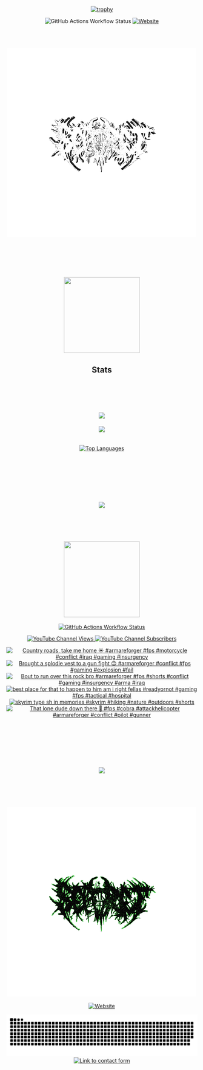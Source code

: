 [COMMENT]: <TITLE*****************************************>

<div align="center">
  <a href="https://seperet.com">
    
  [![trophy](https://github-profile-trophy.vercel.app/?username=denv3rr&column=-1&no-frame=true&no-bg=true&theme=darkhub&title=-Stars,-PullRequest,-Issues,-Reviews)](https://github.com/ryo-ma/github-profile-trophy)
    
  ![GitHub Actions Workflow Status](https://img.shields.io/github/actions/workflow/status/denv3rr/denv3rr/.github%2Fworkflows%2Fyoutube-cards.yml?logoColor=CD201F&label=connections&link=https%3A%2F%2Fyoutube.com%2F%40seperet)
  </a>
  <a href="https://seperet.com">
  ![Website](https://img.shields.io/website?url=https%3A%2F%2Fseperet.com&label=seperet.com)    
  </a>  
</div>

<br></br>

[COMMENT]: <LOGO*****************************************>
<div align="center">
  <a href="https://seperet.com">
    <img src=https://github.com/denv3rr/denv3rr/blob/main/Seperet_Slam_White.gif/>
  </a>
</div>
<br></br>
<br></br>
<br></br>

[COMMENT]: <STATS*****************************************>
<div align="center">

  <img src="https://github.com/Anmol-Baranwal/Cool-GIFs-For-GitHub/assets/74038190/0b335028-1d3d-4ee5-b5b3-a373d499be7e" width="200" height="200">

  ## Stats
</div>

<br></br>
<br></br>

<div align="center">  
<div align="center">
  <a>
    <img src="https://github-profile-summary-cards.vercel.app/api/cards/profile-details?username=denv3rr&theme=transparent"/>
    <br></br>
    <img src="https://github-readme-streak-stats.herokuapp.com?user=denv3rr&theme=transparent&hide_border=true&properties=background&border=white"/>
    <br></br>
  </a>
</div>
  
[![Top Languages](https://github-readme-stats.vercel.app/api/top-langs/?username=denv3rr&hide_border=true&theme=transparent&layout=donut&langs_count=12)](https://github.com/denv3rr/github-readme-stats)
<br></br>
<br></br>
<br></br>
<br></br>

<img src="https://user-images.githubusercontent.com/74038190/212284100-561aa473-3905-4a80-b561-0d28506553ee.gif">
<br></br>
<br></br>
<br></br>

[COMMENT]: <YOUTUBE*****************************************>
<div align="center">
<a href="https://youtube.com/@seperet">
  <img src="https://media4.giphy.com/media/v1.Y2lkPTc5MGI3NjExYzdqdmlpbzIzdDM1Zm8wNnR5MW8wODVwY29tMnBjd2ltb292eXRkMiZlcD12MV9pbnRlcm5hbF9naWZfYnlfaWQmY3Q9cw/dyLmcrc0wk4dUCxp0K/giphy.webp" width="200" height="200">

  <div align="center">
    
   [COMMENT]: <CHECK-WORKFLOWS*****************************************>
   
  ![GitHub Actions Workflow Status](https://img.shields.io/github/actions/workflow/status/denv3rr/denv3rr/.github%2Fworkflows%2Fyoutube-cards.yml?logoColor=CD201F&label=connections&link=https%3A%2F%2Fyoutube.com%2F%40seperet)
  
    
  </div>
  
  ![YouTube Channel Views](https://img.shields.io/youtube/channel/views/UCATB-IqmpAn-2XHu6lxTVwg)
  <a href="https://youtube.com/@seperet">
  ![YouTube Channel Subscribers](https://img.shields.io/youtube/channel/subscribers/UCATB-IqmpAn-2XHu6lxTVwg?link=https%3A%2F%2Fyoutube.com%2F%40seperet)
  </a>
</a>
  
<!-- BEGIN YOUTUBE-CARDS -->
[![Country roads, take me home ☀️ #armareforger #fps #motorcycle #conflict #iraq #gaming #insurgency](https://ytcards.demolab.com/?id=pBrju_p2doE&title=Country+roads%2C+take+me+home+%E2%98%80%EF%B8%8F+%23armareforger+%23fps+%23motorcycle+%23conflict+%23iraq+%23gaming+%23insurgency&lang=en&timestamp=1755160342&background_color=%230d1117&title_color=%23ffffff&stats_color=%23dedede&max_title_lines=1&width=250&border_radius=5 "Country roads, take me home ☀️ #armareforger #fps #motorcycle #conflict #iraq #gaming #insurgency")](https://www.youtube.com/shorts/pBrju_p2doE)
[![Brought a splodie vest to a gun fight 😔 #armareforger #conflict #fps #gaming #explosion #fail](https://ytcards.demolab.com/?id=Jmp7DDBpKjY&title=Brought+a+splodie+vest+to+a+gun+fight+%F0%9F%98%94+%23armareforger+%23conflict+%23fps+%23gaming+%23explosion+%23fail&lang=en&timestamp=1755133533&background_color=%230d1117&title_color=%23ffffff&stats_color=%23dedede&max_title_lines=1&width=250&border_radius=5 "Brought a splodie vest to a gun fight 😔 #armareforger #conflict #fps #gaming #explosion #fail")](https://www.youtube.com/shorts/Jmp7DDBpKjY)
[![Bout to run over this rock bro #armareforger #fps #shorts #conflict #gaming #insurgency #arma #iraq](https://ytcards.demolab.com/?id=uzS1sdQaeaY&title=Bout+to+run+over+this+rock+bro+%23armareforger+%23fps+%23shorts+%23conflict+%23gaming+%23insurgency+%23arma+%23iraq&lang=en&timestamp=1755130077&background_color=%230d1117&title_color=%23ffffff&stats_color=%23dedede&max_title_lines=1&width=250&border_radius=5 "Bout to run over this rock bro #armareforger #fps #shorts #conflict #gaming #insurgency #arma #iraq")](https://www.youtube.com/shorts/uzS1sdQaeaY)
[![best place for that to happen to him am i right fellas #readyornot #gaming #fps #tactical #hospital](https://ytcards.demolab.com/?id=Ovq2sm03eBI&title=best+place+for+that+to+happen+to+him+am+i+right+fellas+%23readyornot+%23gaming+%23fps+%23tactical+%23hospital&lang=en&timestamp=1755044054&background_color=%230d1117&title_color=%23ffffff&stats_color=%23dedede&max_title_lines=1&width=250&border_radius=5 "best place for that to happen to him am i right fellas #readyornot #gaming #fps #tactical #hospital")](https://www.youtube.com/shorts/Ovq2sm03eBI)
[![skyrim type sh in memories #skyrim #hiking #nature #outdoors #shorts](https://ytcards.demolab.com/?id=YG6JP4ErXig&title=skyrim+type+sh+in+memories+%23skyrim+%23hiking+%23nature+%23outdoors+%23shorts&lang=en&timestamp=1755043807&background_color=%230d1117&title_color=%23ffffff&stats_color=%23dedede&max_title_lines=1&width=250&border_radius=5 "skyrim type sh in memories #skyrim #hiking #nature #outdoors #shorts")](https://www.youtube.com/shorts/YG6JP4ErXig)
[![That lone dude down there 🤣 #fps #cobra #attackhelicopter #armareforger #conflict #pilot #gunner](https://ytcards.demolab.com/?id=ZwkV43Nga9U&title=That+lone+dude+down+there+%F0%9F%A4%A3+%23fps+%23cobra+%23attackhelicopter+%23armareforger+%23conflict+%23pilot+%23gunner&lang=en&timestamp=1754981061&background_color=%230d1117&title_color=%23ffffff&stats_color=%23dedede&max_title_lines=1&width=250&border_radius=5 "That lone dude down there 🤣 #fps #cobra #attackhelicopter #armareforger #conflict #pilot #gunner")](https://www.youtube.com/shorts/ZwkV43Nga9U)
<!-- END YOUTUBE-CARDS -->
<br></br>
<br></br>
<br></br>

<img src="https://user-images.githubusercontent.com/74038190/212284100-561aa473-3905-4a80-b561-0d28506553ee.gif">
<br></br>
<br></br>
<br></br>

[COMMENT]: <LOGO*****************************************>
<div align="center">
  <a href="https://seperet.com">
    <img src=https://github.com/denv3rr/denv3rr/blob/main/Seperet_NightVision_Slam.gif/>
  </a>
</div>

<a href="https://seperet.com">
  
  ![Website](https://img.shields.io/website?url=https%3A%2F%2Fseperet.com&label=seperet.com)

<a/>
  
</div>

[COMMENT]: <SNAKE*****************************************>
  <div align="center">
    <picture>
      <source media="(prefers-color-scheme: dark)" srcset="https://raw.githubusercontent.com/platane/platane/output/github-contribution-grid-snake-dark.svg">
      <source media="(prefers-color-scheme: light)" srcset="https://raw.githubusercontent.com/platane/platane/output/github-contribution-grid-snake.svg">
      <img alt="GitHub contribution grid snake animation" src="https://raw.githubusercontent.com/platane/platane/output/github-contribution-grid-snake.svg">
    </picture>
  </div>
<div align="center">
<a href="https://seperet.com/contact"><img src="https://readme-typing-svg.demolab.com?font=Sixtyfour+Convergence&size=25&duration=3000&color=F7F7F7&center=true&width=520&height=60&lines=CLICK+HERE+TO+CONTACT" alt="Link to contact form" /></a>
</div>

[COMMENT]: <LOGOS*****************************************>
[logo1]: https://github.com/denv3rr/denv3rr/blob/main/Seperet_Slam_White.gif "Seperet.com"
[logo2]: https://github.com/denv3rr/denv3rr/blob/main/Seperet_NightVision_Slam.gif "Seperet.com"
